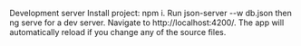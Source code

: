 Development server
Install project: npm i. Run json-server --w db.json then ng serve for a dev server. Navigate to http://localhost:4200/. The app will automatically reload if you change any of the source files.
